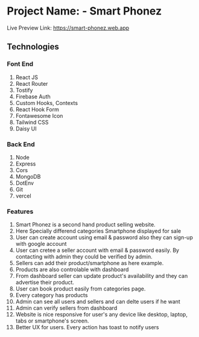 # Project Name: - Smart Phonez

Live Preview Link: https://smart-phonez.web.app

## Technologies

### Font End
1. React JS
2. React Router
3. Tostify
4. Firebase Auth
5. Custom Hooks, Contexts
6. React Hook Form
7. Fontawesome Icon
8. Tailwind CSS
8. Daisy UI

### Back End
1. Node
2. Express
3. Cors
4. MongoDB
6. DotEnv
7. Git
8. vercel

### Features
1. Smart Phonez is a second hand product selling website.
2. Here Specially differend categories Smartphone displayed for sale
3. User can create account using email & password also they can sign-up with google account
4. User can cretee a seller account with email & password easily. By contacting with admin they could be verified by admin.
5. Sellers can add their product/smartphone as here example.
6. Products are also controlable with dashboard
7. From dashboard seller can update product's availability and they can advertise their product.
8. User can book product easily from categories page.
9. Every category has products
10. Admin can see all users and sellers and can delte users if he want
11. Admin can verify sellers from dashboard
12. Website is nice responsive for user's any device like desktop, laptop, tabs or smartphone's screen.
13. Better UX for users. Every action has toast to notify users

